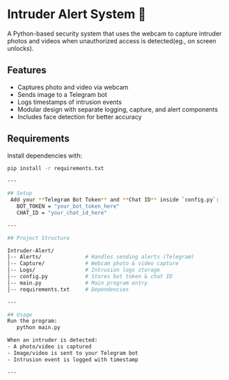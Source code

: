 # Intruder Alert System 🔐

A Python-based security system that uses the webcam to capture intruder photos and videos when unauthorized access is detected(eg., on screen unlocks).

## Features
- Captures photo and video via webcam
- Sends image to a Telegram bot
- Logs timestamps of intrusion events
- Modular design with separate logging, capture, and alert components
- Includes face detection for better accuracy

## Requirements
Install dependencies with:

```bash
pip install -r requirements.txt

---

## Setup
 Add your **Telegram Bot Token** and **Chat ID** inside `config.py`:
   BOT_TOKEN = "your_bot_token_here"
   CHAT_ID = "your_chat_id_here"

---

## Project Structure

Intruder-Alert/
│-- Alerts/              # Handles sending alerts (Telegram)
│-- Capture/             # Webcam photo & video capture
│-- Logs/                # Intrusion logs storage
│-- config.py            # Stores bot token & chat ID
│-- main.py              # Main program entry
│-- requirements.txt     # Dependencies

---

## Usage
Run the program:
   python main.py

When an intruder is detected:
- A photo/video is captured  
- Image/video is sent to your Telegram bot  
- Intrusion event is logged with timestamp  

---
